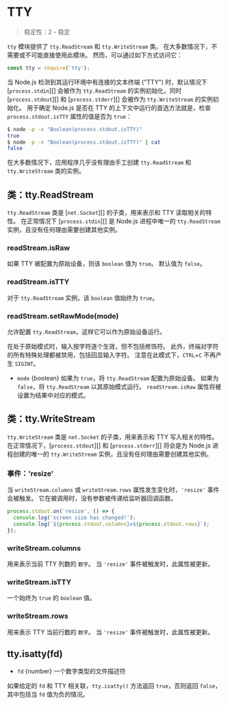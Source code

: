 # TTY

<!--introduced_in=v0.10.0-->

> 稳定性：2 - 稳定

`tty` 模块提供了 `tty.ReadStream` 和 `tty.WriteStream` 类。 在大多数情况下，不需要或不可能直接使用此模块。 然而，可以通过如下方式访问它：

```js
const tty = require('tty');
```

当 Node.js 检测到其运行环境中有连接的文本终端 ("TTY") 时，默认情况下 [`process.stdin`][] 会被作为 `tty.ReadStream` 的实例初始化，同时 [`process.stdout`][] 和 [`process.stderr`][] 会被作为 `tty.WriteStream` 的实例初始化。 用于确定 Node.js 是否在 TTY 的上下文中运行的首选方法就是，检查 `process.stdout.isTTY` 属性的值是否为 `true`：

```sh
$ node -p -e "Boolean(process.stdout.isTTY)"
true
$ node -p -e "Boolean(process.stdout.isTTY)" | cat
false
```

在大多数情况下，应用程序几乎没有理由手工创建 `tty.ReadStream` 和 `tty.WriteStream` 类的实例。

## 类：tty.ReadStream
<!-- YAML
added: v0.5.8
-->

`tty.ReadStream` 类是 [`net.Socket`][] 的子类，用来表示和 TTY 读取相关的特性。 在正常情况下 [`process.stdin`][] 是 Node.js 进程中唯一的 `tty.ReadStream` 实例，且没有任何理由需要创建其他实例。

### readStream.isRaw
<!-- YAML
added: v0.7.7
-->

如果 TTY 被配置为原始设备，则该 `boolean` 值为 `true`。 默认值为 `false`。

### readStream.isTTY
<!-- YAML
added: v0.5.8
-->

对于 `tty.ReadStream` 实例，该 `boolean` 值始终为 `true`。

### readStream.setRawMode(mode)
<!-- YAML
added: v0.7.7
-->

允许配置 `tty.ReadStream`，这样它可以作为原始设备运行。

在处于原始模式时，输入按字符逐个生效，但不包括修饰符。 此外，终端对字符的所有特殊处理都被禁用，包括回显输入字符。 注意在此模式下，`CTRL`+`C` 不再产生 `SIGINT`。

* `mode` {boolean} 如果为 `true`，将 `tty.ReadStream` 配置为原始设备。 如果为 `false`，将 `tty.ReadStream` 以其原始模式运行。 `readStream.isRaw` 属性将被设置为结果中对应的模式。

## 类：tty.WriteStream
<!-- YAML
added: v0.5.8
-->

`tty.WriteStream` 类是 `net.Socket` 的子类，用来表示和 TTY 写入相关的特性。 在正常情况下，[`process.stdout`][] 和 [`process.stderr`][] 将会是为 Node.js 进程创建的唯一的 `tty.WriteStream` 实例，且没有任何理由需要创建其他实例。

### 事件：'resize'
<!-- YAML
added: v0.7.7
-->

当 `writeStream.columns` 或 `writeStream.rows` 属性发生变化时，`'resize'` 事件会被触发。 它在被调用时，没有参数被传递给监听器回调函数。

```js
process.stdout.on('resize', () => {
  console.log('screen size has changed!');
  console.log(`${process.stdout.columns}x${process.stdout.rows}`);
});
```

### writeStream.columns
<!-- YAML
added: v0.7.7
-->

用来表示当前 TTY 列数的 `数字`。 当 `'resize'` 事件被触发时，此属性被更新。

### writeStream.isTTY
<!-- YAML
added: v0.5.8
-->

一个始终为 `true` 的 `boolean` 值。

### writeStream.rows
<!-- YAML
added: v0.7.7
-->

用来表示 TTY 当前行数的 `数字`。 当 `'resize'` 事件被触发时，此属性被更新。

## tty.isatty(fd)
<!-- YAML
added: v0.5.8
-->

* `fd` {number} 一个数字类型的文件描述符

如果给定的 `fd` 和 TTY 相关联，`tty.isatty()` 方法返回 `true`，否则返回 `false`，其中包括当 `fd` 值为负的情况。
